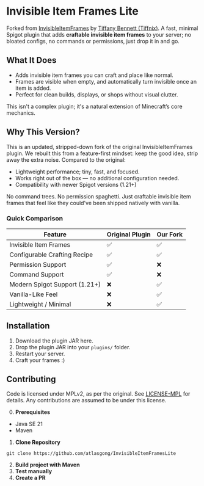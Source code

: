 # Invisible Item Frames Lite

Forked from [InvisibleItemFrames](https://github.com/tiffany352/InvisibleItemFrames) by [Tiffany Bennett (Tiffnix)](https://tiffnix.com/contact). A fast, minimal Spigot
plugin that adds **craftable invisible item frames** to your server; no bloated configs, no commands or permissions,
just drop it in and go.

## What It Does
- Adds invisible item frames you can craft and place like normal.
- Frames are visible when empty, and automatically turn invisible once an item is added.
- Perfect for clean builds, displays, or shops without visual clutter.

This isn't a complex plugin; it's a natural extension of Minecraft’s core mechanics.

## Why This Version?
This is an updated, stripped-down fork of the original InvisibleItemFrames plugin. We rebuilt this from a
feature-first mindset: keep the good idea, strip away the extra noise. Compared to the original:

- Lightweight performance; tiny, fast, and focused.
- Works right out of the box — no additional configuration needed.
- Compatibility with newer Spigot versions (1.21+)

No command trees. No permission spaghetti. Just craftable invisible item frames that feel like they could've been
shipped natively with vanilla.

### Quick Comparison
| Feature                       | Original Plugin | Our Fork |
|-------------------------------|-----------------|----------|
| Invisible Item Frames         | ✅               | ✅        |
| Configurable Crafting Recipe  | ✅               | ✅        |
| Permission Support            | ✅               | ❌        |
| Command Support               | ✅               | ❌        |
| Modern Spigot Support (1.21+) | ❌               | ✅        |
| Vanilla-Like Feel             | ❌               | ✅        |
| Lightweight / Minimal         | ❌               | ✅        |


## Installation
1. Download the plugin JAR here.
2. Drop the plugin JAR into your `plugins/` folder.
3. Restart your server.
4. Craft your frames :)

## Contributing

Code is licensed under MPLv2, as per the original. See [LICENSE-MPL](./LICENSE-MPL) for details.
Any contributions are assumed to be under this license.

0. **Prerequisites**
- Java SE 21
- Maven

1. **Clone Repository**
```
git clone https://github.com/atlasgong/InvisibleItemFramesLite
```
2. **Build project with Maven**
3. **Test manually**
4. **Create a PR**
